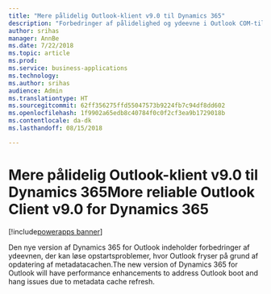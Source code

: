 ```yaml
---
title: "Mere pålidelig Outlook-klient v9.0 til Dynamics 365"
description: "Forbedringer af pålidelighed og ydeevne i Outlook COM-tilføjelsesprogrammet version 9.0"
author: srihas
manager: AnnBe
ms.date: 7/22/2018
ms.topic: article
ms.prod: 
ms.service: business-applications
ms.technology: 
ms.author: srihas
audience: Admin
ms.translationtype: HT
ms.sourcegitcommit: 62ff356275ffd55047573b9224fb7c94df8dd602
ms.openlocfilehash: 1f9902a65edb8c40784f0c0f2cf3ea9b1729018b
ms.contentlocale: da-dk
ms.lasthandoff: 08/15/2018

---
```

# <a name="more-reliable-outlook-client-v90-for-dynamics-365"></a><span data-ttu-id="b5644-103">Mere pålidelig Outlook-klient v9.0 til Dynamics 365</span><span class="sxs-lookup"><span data-stu-id="b5644-103">More reliable Outlook Client v9.0 for Dynamics 365</span></span>

[!include[powerapps banner](../includes/powerapps.md)]




<span data-ttu-id="b5644-104">Den nye version af Dynamics 365 for Outlook indeholder forbedringer af ydeevnen, der kan løse opstartsproblemer, hvor Outlook fryser på grund af opdatering af metadatacachen.</span><span class="sxs-lookup"><span data-stu-id="b5644-104">The new version of Dynamics 365 for Outlook will have performance enhancements to address Outlook boot and hang issues due to metadata cache refresh.</span></span>

